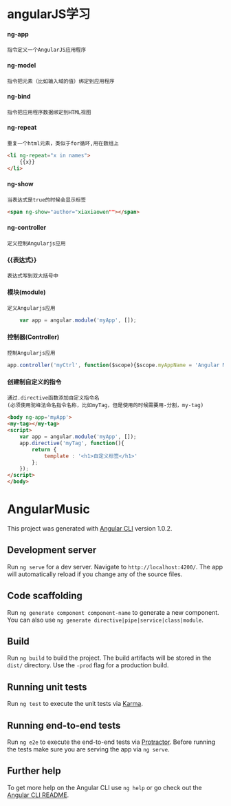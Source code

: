 # angularJS学习
#### ng-app
    指令定义一个AngularJS应用程序
#### ng-model
    指令把元素（比如输入域的值）绑定到应用程序
#### ng-bind
    指令把应用程序数据绑定到HTML视图
#### ng-repeat
    重复一个html元素，类似于for循环,用在数组上
```html
<li ng-repeat="x in names">
    {{x}}
</li>
```
#### ng-show
    当表达式是true的时候会显示标签
```html
<span ng-show="author="xiaxiaowen""></span>
```
#### ng-controller
    定义控制Angularjs应用
#### {{表达式}}
    表达式写到双大括号中
#### 模块(module)
    定义Angularjs应用
```js
    var app = angular.module('myApp', []);
```
#### 控制器(Controller)
    控制Angularjs应用
```js
app.controller('myCtrl', function($scope){$scope.myAppName = 'Angular Music'});
```
#### 创建制自定义的指令
    通过.directive函数添加自定义指令名
    (必须使用驼峰法命名指令名称，比如myTag，但是使用的时候需要用-分割，my-tag)
```html
<body ng-app='myApp'>
<my-tag></my-tag>
<script>
    var app = angular.module('myApp', []);
    app.directive('myTag', function(){
        return {
            template : '<h1>自定义标签</h1>'
        };
    });
</script>
</body>
```
#### 
# AngularMusic

This project was generated with [Angular CLI](https://github.com/angular/angular-cli) version 1.0.2.

## Development server

Run `ng serve` for a dev server. Navigate to `http://localhost:4200/`. The app will automatically reload if you change any of the source files.

## Code scaffolding

Run `ng generate component component-name` to generate a new component. You can also use `ng generate directive|pipe|service|class|module`.

## Build

Run `ng build` to build the project. The build artifacts will be stored in the `dist/` directory. Use the `-prod` flag for a production build.

## Running unit tests

Run `ng test` to execute the unit tests via [Karma](https://karma-runner.github.io).

## Running end-to-end tests

Run `ng e2e` to execute the end-to-end tests via [Protractor](http://www.protractortest.org/).
Before running the tests make sure you are serving the app via `ng serve`.

## Further help

To get more help on the Angular CLI use `ng help` or go check out the [Angular CLI README](https://github.com/angular/angular-cli/blob/master/README.md).
